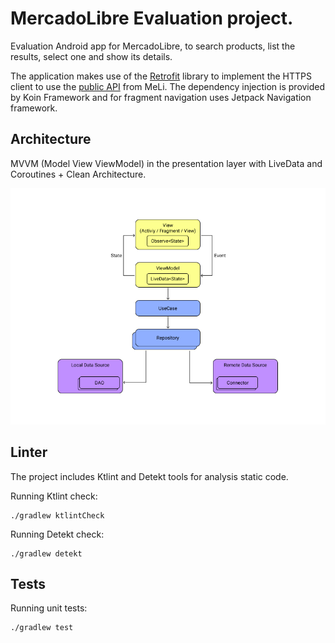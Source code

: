 # MercadoLibre Evaluation project.
Evaluation Android app for MercadoLibre, to search products, list the results, select one and show its details.

The application makes use of the [Retrofit](https://square.github.io/retrofit/) library to implement the HTTPS client to use the [public API](https://developers.mercadolibre.com.ar/es_ar/items-and-search) from MeLi.
The dependency injection is provided by Koin Framework and for fragment navigation uses Jetpack Navigation framework.

## Architecture

MVVM (Model View ViewModel) in the presentation layer with LiveData and Coroutines + Clean Architecture.

![Architecture diagram](./.images/architecture.png)

## Linter
The project includes Ktlint and Detekt tools for analysis static code.

Running Ktlint check:
```
./gradlew ktlintCheck
```

Running Detekt check:
```
./gradlew detekt
```

## Tests

Running unit tests:
```
./gradlew test

